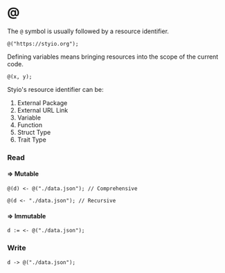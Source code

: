 # @

The `@` symbol is usually followed by a resource identifier.

```
@("https://styio.org");
```

Defining variables means bringing resources into the scope of the current code.

```
@(x, y);
```

Styio's resource identifier can be:

1. External Package
2. External URL Link
3. Variable
4. Function
5. Struct Type
6. Trait Type

### Read

#### => Mutable

```
@(d) <- @("./data.json"); // Comprehensive

@(d <- "./data.json"); // Recursive
```

#### => Immutable

```
d := <- @("./data.json");
```

### Write

```
d -> @("./data.json");
```
